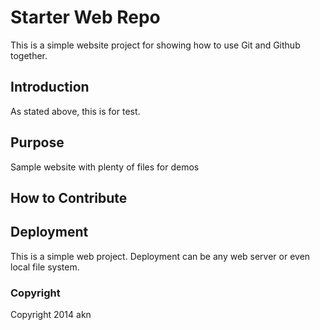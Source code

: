 # Starter Web Repo

This is a simple website project for showing how to use Git and Github together.

## Introduction

As stated above, this is for test.

## Purpose

Sample website with plenty of files for demos

## How to Contribute

## Deployment

This is a simple web project. Deployment can be any web server or even local file system.

### Copyright

Copyright 2014 akn
